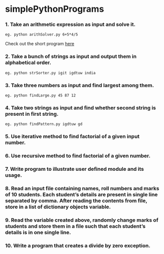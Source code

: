 # simplePythonPrograms
### 1. Take an arithmetic expression as input and solve it. 
    eg. python arithSolver.py 6+5*4/5
   Check out the short program [here](https://github.com/pooja7b/simplePythonPrograms/blob/master/arithSolver.py)

### 2. Take a bunch of strings as input and output them in alphabetical order.
	eg. python strSorter.py igit igdtuw india

### 3. Take three numbers as input and find largest among them.
	eg. python findLarge.py 45 87 12  

### 4. Take two strings as input and find whether second string is present in first string.
	eg. python findPattern.py igdtuw gd

### 5. Use iterative method to find factorial of a given input number.

### 6. Use recursive method to find factorial of a given number.

### 7. Write program to illustrate user defined module and its usage.

### 8. Read an input file containing names, roll numbers and marks of 10 students. Each student’s details are present in single line separated by comma. After reading the contents from file, store in a list of dictionary objects variable.

### 9. Read the variable created above, randomly change marks of students and store them in a file such that each student’s details is in one single line.

### 10. Write a program that creates a divide by zero exception.
